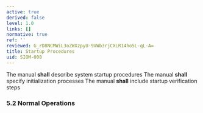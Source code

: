 ```yaml
---
active: true
derived: false
level: 1.0
links: []
normative: true
ref: ''
reviewed: G_rD8NCMWiL3oZWXzpyU-9VWb3rjCXLR14ho5L-qL-A=
title: Startup Procedures
uid: SIOM-008
---
```


The manual **shall** describe system startup procedures
The manual **shall** specify initialization processes
The manual **shall** include startup verification steps

### 5.2 Normal Operations